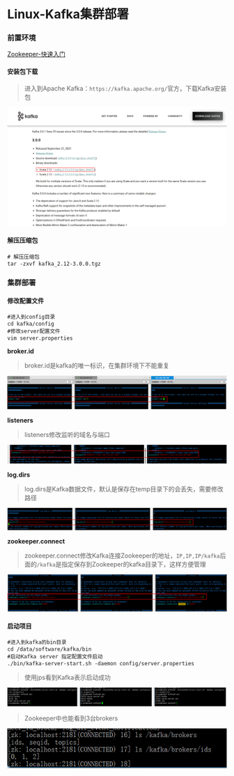 # Linux-Kafka集群部署

### 前置环境

[Zookeeper-快速入门](../分布式框架专栏/Zookeeper-快速入门.md)

#### 安装包下载

> 进入到Apache Kafka：`https://kafka.apache.org/`官方，下载Kafka安装包

![image-20220702161749683](./images/image-20220702161749683.png)

#### 解压压缩包

~~~shell
# 解压压缩包
tar -zxvf kafka_2.12-3.0.0.tgz
~~~

### 集群部署

#### 修改配置文件

~~~shell
#进入到config目录
cd kafka/config
#修改server配置文件
vim server.properties
~~~

**broker.id**

> broker.id是kafka的唯一标识，在集群环境下不能重复

![image-20220702164527040](./images/image-20220702164527040.png)

**listeners**

> listeners修改监听的域名与端口

![image-20220702223320380](./images/image-20220702223320380.png)

**log.dirs**

> log.dirs是Kafka数据文件，默认是保存在temp目录下的会丢失，需要修改路径

![image-20220702164651330](./images/image-20220702164651330.png)

**zookeeper.connect**

> zookeeper.connect修改Kafka连接Zookeeper的地址，`IP,IP,IP/kafka`后面的`/kafka`是指定保存到Zookeeper的kafka目录下，这样方便管理

![image-20220702164823203](./images/image-20220702164823203.png)

#### 启动项目

~~~shell
#进入到kafka的bin目录
cd /data/software/kafka/bin
#启动Kafka server 指定配置文件启动
./bin/kafka-server-start.sh -daemon config/server.properties
~~~

> 使用jps看到Kafka表示启动成功

![image-20220702164922548](./images/image-20220702164922548.png)

> Zookeeper中也能看到3台brokers

![image-20220702165117807](./images/image-20220702165117807.png)
